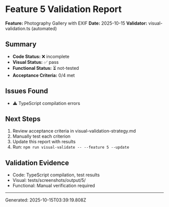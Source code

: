 # Feature 5 Validation Report

**Feature:** Photography Gallery with EXIF
**Date:** 2025-10-15
**Validator:** visual-validation.ts (automated)

## Summary

- **Code Status:** ❌ incomplete
- **Visual Status:** ✅ pass
- **Functional Status:** ⏳ not-tested
- **Acceptance Criteria:** 0/4 met

## Issues Found

- ⚠️  TypeScript compilation errors

## Next Steps


1. Review acceptance criteria in visual-validation-strategy.md
2. Manually test each criterion
3. Update this report with results
4. Run: `npm run visual-validate -- --feature 5 --update`


## Validation Evidence

- Code: TypeScript compilation, test results
- Visual: tests/screenshots/output/5/
- Functional: Manual verification required

---
Generated: 2025-10-15T03:39:19.808Z
